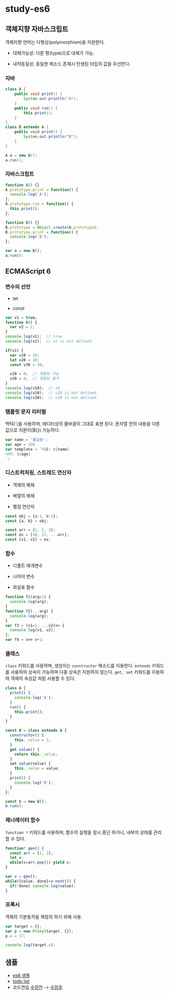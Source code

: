 # study-es6

## 객체지향 자바스크립트

객체지향 언어는 다형성(polymorphism)을 지원한다.

* 대체가능성: 다른 형(type)으로 대체가 가능.

* 내적동질성: 동일한 메소드 존재시 탄생된 타입의 값을 우선한다.

### 자바

```java
class A {
    public void print() {
        System.out.println("A");
    }
    public void run() {
        this.print();
    }
}
class B extends A {
    public void print() {
        System.out.println("B");
    }
}

A a = new B();
a.run();
```

### 자바스크립트

```javascript
function A() {}
A.prototype.print = function() {
  console.log('A');
};
A.prototype.run = function() {
  this.print();
};

function B() {}
B.prototype = Object.create(A.prototype);
B.prototype.print = function() {
  console.log('B');
};

var a = new B();
a.run();
```

## ECMAScript 6

### 변수의 선언

* let

* const

```javascript
var v1 = true;
function A() {
  var v2 = 2;
}
console.log(v1);  // true
console.log(v2);  // v2 is not defined

if(v1) {
  var v10 = 10;
  let v20 = 20;
  const v30 = 30;

  v20 = 0;  // 재할당 가능
  v30 = 0;  // 재할당 불가
}
console.log(v10);  // 10
console.log(v20);  // v20 is not defined
console.log(v30);  // v30 is not defined
```

### 템플릿 문자 리터럴

백틱(`)을 사용하며, 에디터상의 줄바꿈이 그대로 표현 된다. 문자열 안의 내용을 다른 값으로 치환이(${}) 가능하다.

```javascript
var name = '홍길동';
var age = 100
var template = `이름: ${name}
나이: ${age}
`;
```

### 디스트럭처링, 스트레드 연산자

* 객체의 해체

* 배열의 해체

* 펼침 연산자

```javascript
const obj = {a:1, b:2};
const {a, b} = obj;

const arr = [1, 2, 3];
const ex = [10, 11, ...arr];
const [v1, v2] = ex;
```

### 함수

* 디폴트 매개변수

* 나머지 변수

* 화살표 함수

```javascript
function f1(arg=1) {
  console.log(arg);
}
function f2(...arg) {
  console.log(arg);
}
var f3 = (v1=1, ...v2)=> {
  console.log(v1, v2);
};
var f4 = v=> v+1;
```

### 클래스

`class` 키워드를 사용하며, 생성자는 `constructor` 메소드를 이용한다.
`extends` 키워드를 사용하여 상속이 가능하며 다중 상속은 지원하지 않는다.
`get, set` 키워드를 이용하여 객체의 속성값 처럼 사용할 수 있다.

```javascript
class A {
  print() {
    console.log('A');
  }
  run() {
    this.print();
  }
}

const B = class extends A {
  constructor() {
    this._value = 1;
  }
  get value() {
    return this._value;
  }
  set value(value) {
    this._value = value;
  }
  print() {
    console.log('B');
  }
};

const b = new B();
b.run();
```

### 제너레이터 함수

`function *` 키워드를 사용하며, 함수의 실행을 잠시 중단 하거나, 내부의 상태를 관리 할 수 있다.

```javascript
function* gen() {
  const arr = [1, 2];
  let v;
  while(v=arr.pop()) yield v;
}

var v = gen();
while({value, done}=v.next()) {
  if(!done) console.log(value);
}
```

### 프록시

객체의 기본동작을 재정의 하기 위해 사용.

```javascript
var target = {};
var p = new Proxy(target, {});
p.a = 37;

console.log(target.a);
```

## 샘플

* [es6 샘플](https://gitkhs.github.io/study-es6/src/sample.html)
* [todo list](https://gitkhs.github.io/study-es6/src/todo.html)
* 코드연습 [수정전](https://code.dcoder.tech/files/code/5e795f738f29013b25d3e65f/refactoring_old) ->
[수정후](https://code.dcoder.tech/files/code/5e79606a8f29013b25d3e690/refactoring_new)
